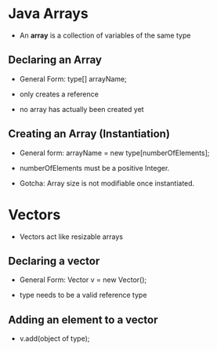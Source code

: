 # Java Arrays
- An **array** is a collection of variables of the same type

## Declaring an Array
- General Form: type[] arrayName;

- only creates a reference
- no array has
actually been created yet
## Creating an Array (Instantiation)
- General form:  arrayName = new type[numberOfElements];

- numberOfElements must be a positive Integer.

- Gotcha: Array size is not 
modifiable once instantiated.
# Vectors
- Vectors act like resizable arrays

## Declaring a vector
- General Form: Vector<type> v = new Vector();

- type needs to be a valid reference type

## Adding an element to a vector
- v.add(object of type);

